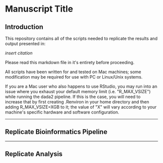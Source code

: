 # Manuscript Title

## Introduction
This repository contains all of the scripts needed to replicate the results and output presented in:   

*insert citation* 

Please read this markdown file in it's entirety before proceeding. 

All scripts have been written for and tested on Mac machines; some modification may be required for use with PC or Linux/Unix systems.

If you are a Mac user who also happens to use RStudio, you may run into an issue where you exhaust your default memory limit (i.e. "R_MAX_VSIZE") while running the dada2 pipeline. If this is the case, you will need to increase that by first creating .Renviron in your home directory and then adding R_MAX_VSIZE=XGB to it; the value of "X" will vary according to your machine's specific hardware and software configuration. 

___
## Replicate Bioinformatics Pipeline

___
## Replicate Analysis 